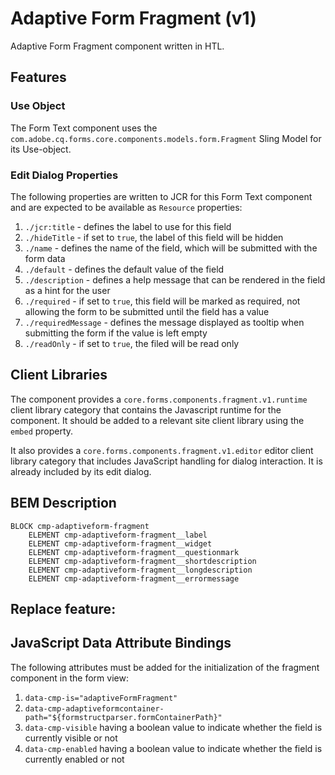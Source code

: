 <!--
Copyright 2022 Adobe

Licensed under the Apache License, Version 2.0 (the "License");
you may not use this file except in compliance with the License.
You may obtain a copy of the License at

    http://www.apache.org/licenses/LICENSE-2.0

Unless required by applicable law or agreed to in writing, software
distributed under the License is distributed on an "AS IS" BASIS,
WITHOUT WARRANTIES OR CONDITIONS OF ANY KIND, either express or implied.
See the License for the specific language governing permissions and
limitations under the License.
-->
Adaptive Form Fragment (v1)
====
Adaptive Form Fragment component written in HTL.

## Features


### Use Object
The Form Text component uses the `com.adobe.cq.forms.core.components.models.form.Fragment` Sling Model for its Use-object.

### Edit Dialog Properties
The following properties are written to JCR for this Form Text component and are expected to be available as `Resource` properties:

1. `./jcr:title` - defines the label to use for this field
2. `./hideTitle` - if set to `true`, the label of this field will be hidden
3. `./name` - defines the name of the field, which will be submitted with the form data
4. `./default` - defines the default value of the field
5. `./description` - defines a help message that can be rendered in the field as a hint for the user
6. `./required` - if set to `true`, this field will be marked as required, not allowing the form to be submitted until the field has a value
7. `./requiredMessage` - defines the message displayed as tooltip when submitting the form if the value is left empty
8. `./readOnly` - if set to `true`, the filed will be read only

## Client Libraries
The component provides a `core.forms.components.fragment.v1.runtime` client library category that contains the Javascript runtime for the component. 
It should be added to a relevant site client library using the `embed` property.

It also provides a `core.forms.components.fragment.v1.editor` editor client library category that includes
JavaScript handling for dialog interaction. It is already included by its edit dialog.

## BEM Description
```
BLOCK cmp-adaptiveform-fragment
    ELEMENT cmp-adaptiveform-fragment__label
    ELEMENT cmp-adaptiveform-fragment__widget
    ELEMENT cmp-adaptiveform-fragment__questionmark
    ELEMENT cmp-adaptiveform-fragment__shortdescription
    ELEMENT cmp-adaptiveform-fragment__longdescription
    ELEMENT cmp-adaptiveform-fragment__errormessage
```

## Replace feature:


## JavaScript Data Attribute Bindings

The following attributes must be added for the initialization of the fragment component in the form view:  
 1. `data-cmp-is="adaptiveFormFragment"`
 2. `data-cmp-adaptiveformcontainer-path="${formstructparser.formContainerPath}"`
 3. `data-cmp-visible` having a boolean value to indicate whether the field is currently visible or not
 4. `data-cmp-enabled` having a boolean value to indicate whether the field is currently enabled or not